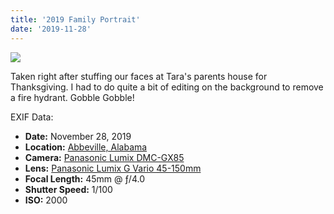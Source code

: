 ```yaml
---
title: '2019 Family Portrait'
date: '2019-11-28'
---
```


![](images/20191128-20191128-rickaby-family-fall-2019-1438x1080.jpg)

Taken right after stuffing our faces at Tara's parents house for Thanksgiving. I had to do quite a bit of editing on the background to remove a fire hydrant. Gobble Gobble!

EXIF Data:

- **Date:** November 28, 2019
- **Location:** [Abbeville, Alabama](https://en.wikipedia.org/wiki/Abbeville,_Alabama)
- **Camera:** [Panasonic Lumix DMC-GX85](https://amzn.to/37zCjXB)
- **Lens:** [Panasonic Lumix G Vario 45-150mm](https://amzn.to/3eaK4pq)
- **Focal Length:** 45mm @ ƒ/4.0
- **Shutter Speed:** 1/100
- **ISO:** 2000
